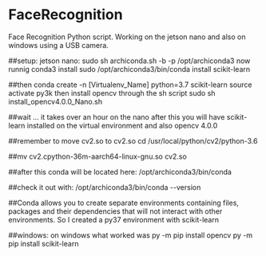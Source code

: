 # FaceRecognition
Face Recognition Python script.
Working on the jetson nano and also on windows using a USB camera.

##setup:
jetson nano:
sudo sh archiconda.sh -b -p /opt/archiconda3
 now runnig conda3 install 
 sudo /opt/archiconda3/bin/conda install scikit-learn

##then 
 conda create -n [Virtualenv_Name] python=3.7 scikit-learn
 source activate py3k
 then install opencv through the sh script
 sudo sh install_opencv4.0.0_Nano.sh

 ##wait ... it takes over an hour on the nano
 after this you will have scikit-learn installed on the virtual environment
 and also opencv 4.0.0

 ##remember to move cv2.so to cv2.so
 cd /usr/local/python/cv2/python-3.6

##mv cv2.cpython-36m-aarch64-linux-gnu.so cv2.so

##after this conda will be located here:
/opt/archiconda3/bin/conda

##check it out with:
/opt/archiconda3/bin/conda --version

##Conda allows you to create separate environments containing files, packages and their dependencies that will not interact with other environments. So I created a py37 environment with scikit-learn


##windows:
 on windows what worked was 
py -m pip install opencv
py -m pip install scikit-learn


